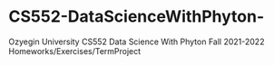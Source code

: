 # CS552-DataScienceWithPhyton-
Ozyegin University CS552 Data Science With Phyton Fall 2021-2022 Homeworks/Exercises/TermProject
